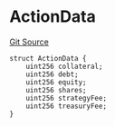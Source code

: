# ActionData
[Git Source](https://github.com/seamless-protocol/ilm-v2/blob/7492e139a233e3537fefd83074042a04664dc27a/src/types/DataTypes.sol)


```solidity
struct ActionData {
    uint256 collateral;
    uint256 debt;
    uint256 equity;
    uint256 shares;
    uint256 strategyFee;
    uint256 treasuryFee;
}
```

